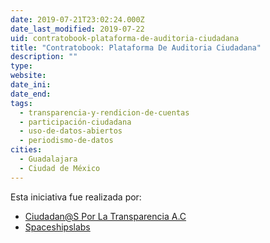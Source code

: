 ```yaml
---
date: 2019-07-21T23:02:24.000Z
date_last_modified: 2019-07-22
uid: contratobook-plataforma-de-auditoria-ciudadana
title: "Contratobook: Plataforma De Auditoria Ciudadana"
description: ""
type: 
website: 
date_ini: 
date_end: 
tags:
  - transparencia-y-rendicion-de-cuentas
  - participación-ciudadana
  - uso-de-datos-abiertos
  - periodismo-de-datos
cities: 
  - Guadalajara
  - Ciudad de México
---
```


Esta iniciativa fue realizada por:

- [Ciudadan@S Por La Transparencia A.C](/organizaciones/ciudadan-s-por-la-transparencia-a-c)
- [Spaceshipslabs](/organizaciones/spaceshipslabs)
